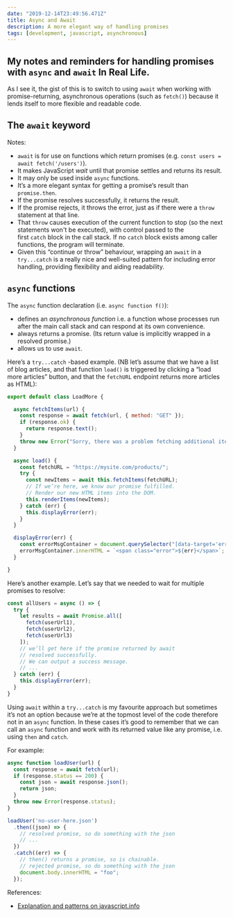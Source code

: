 ```yaml
---
date: "2019-12-14T23:49:56.471Z"
title: Async and Await
description: A more elegant way of handling promises
tags: [development, javascript, asynchronous]
---
```

My notes and reminders for handling promises with `async` and `await` In Real Life.
---

As I see it, the gist of this is to switch to using `await` when working with promise-returning, asynchronous operations (such as `fetch()`) because it lends itself to more flexible and readable code.

## The `await` keyword

Notes:

- `await` is for use on functions which return promises (e.g. `const users = await fetch('/users')`).
- It makes JavaScript _wait_ until that promise settles and returns its result. 
- It may only be used inside `async` functions.
- It’s a more elegant syntax for getting a promise‘s result than `promise.then`.
- If the promise resolves successfully, it returns the result.
- If the promise rejects, it throws the error, just as if there were a `throw` statement at that line.
- That `throw` causes execution of the current function to stop (so the next statements won't be executed), with control passed to the first `catch` block in the call stack. If no `catch` block exists among caller functions, the program will terminate.
- Given this “continue or throw” behaviour, wrapping an `await` in a `try...catch` is a really nice and well-suited pattern for including error handling, providing flexibility and aiding readability.

## `async` functions

The `async` function declaration (i.e. `async function f()`):

- defines an _asynchronous function_ i.e. a function whose processes run after the main call stack and can respond at its own convenience.
- always returns a promise. (Its return value is implicitly wrapped in a resolved promise.)
- allows us to use `await`.

Here’s a `try...catch` -based example. (NB let’s assume that we have a list of blog articles, and that function `load()` is triggered by clicking a “load more articles” button, and that the `fetchURL` endpoint returns more articles as HTML):

``` js
export default class LoadMore {

  async fetchItems(url) {
    const response = await fetch(url, { method: "GET" });
    if (response.ok) {
      return response.text();
    }
    throw new Error("Sorry, there was a problem fetching additional items.");
  }

  async load() {
    const fetchURL = "https://mysite.com/products/";
    try {
      const newItems = await this.fetchItems(fetchURL);
      // If we’re here, we know our promise fulfilled.
      // Render our new HTML items into the DOM.
      this.renderItems(newItems);
    } catch (err) {
      this.displayError(err);
    }
  }

  displayError(err) {
    const errorMsgContainer = document.querySelector("[data-target='error-msg']");
    errorMsgContainer.innerHTML = `<span class="error">${err}</span>`;
  }

}
```

Here’s another example. Let’s say that we needed to wait for multiple promises to resolve:

``` js
const allUsers = async () => {
  try {
    let results = await Promise.all([
      fetch(userUrl1),
      fetch(userUrl2),
      fetch(userUrl3)
    ]);
    // we’ll get here if the promise returned by await
    // resolved successfully.
    // We can output a success message.
    // ...
  } catch (err) {
    this.displayError(err);
  }
}
```

Using `await` within a `try...catch` is my favourite approach but sometimes it’s not an option because we’re at the topmost level of the code therefore not in an `async` function. In these cases it’s good to remember that we can call an `async` function and work with its returned value like any promise, i.e. using `then` and `catch`.

For example:

``` js
async function loadUser(url) {
  const response = await fetch(url);
  if (response.status == 200) {
    const json = await response.json();
    return json;
  }
  throw new Error(response.status);
}

loadUser('no-user-here.json')
  .then((json) => {
    // resolved promise, so do something with the json
    // ...
  })
  .catch((err) => {
    // then() returns a promise, so is chainable.
    // rejected promise, so do something with the json
    document.body.innerHTML = "foo";
  });
```

References:
- [Explanation and patterns on javascript.info](https://javascript.info/async-await)
